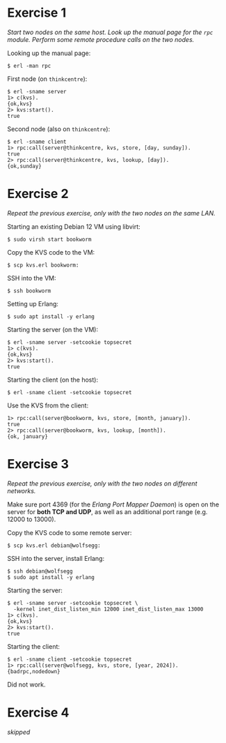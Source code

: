 # Exercise 1

_Start two nodes on the same host. Look up the manual page for the `rpc` module.
Perform some remote procedure calls on the two nodes._

Looking up the manual page:

    $ erl -man rpc

First node (on `thinkcentre`):

    $ erl -sname server
    1> c(kvs).
    {ok,kvs}
    2> kvs:start().
    true

Second node (also on `thinkcentre`):

    $ erl -sname client
    1> rpc:call(server@thinkcentre, kvs, store, [day, sunday]).
    true
    2> rpc:call(server@thinkcentre, kvs, lookup, [day]).
    {ok,sunday}

# Exercise 2

_Repeat the previous exercise, only with the two nodes on the same LAN._

Starting an existing Debian 12 VM using libvirt:

    $ sudo virsh start bookworm

Copy the KVS code to the VM:

    $ scp kvs.erl bookworm:

SSH into the VM:

    $ ssh bookworm

Setting up Erlang:

    $ sudo apt install -y erlang

Starting the server (on the VM):

    $ erl -sname server -setcookie topsecret
    1> c(kvs).
    {ok,kvs}
    2> kvs:start().
    true

Starting the client (on the host):

    $ erl -sname client -setcookie topsecret

Use the KVS from the client:

    1> rpc:call(server@bookworm, kvs, store, [month, january]).
    true
    2> rpc:call(server@bookworm, kvs, lookup, [month]).
    {ok, january}

# Exercise 3

_Repeat the previous exercise, only with the two nodes on different networks._

Make sure port 4369 (for the _Erlang Port Mapper Daemon_) is open on the server
for **both TCP and UDP**, as well as an additional port range (e.g. 12000 to
13000).

Copy the KVS code to some remote server:

    $ scp kvs.erl debian@wolfsegg:

SSH into the server, install Erlang:

    $ ssh debian@wolfsegg
    $ sudo apt install -y erlang

Starting the server:

    $ erl -sname server -setcookie topsecret \
      -kernel inet_dist_listen_min 12000 inet_dist_listen_max 13000
    1> c(kvs).
    {ok,kvs}
    2> kvs:start(). 
    true

Starting the client:

    $ erl -sname client -setcookie topsecret
    1> rpc:call(server@wolfsegg, kvs, store, [year, 2024]).
    {badrpc,nodedown}

Did not work.

# Exercise 4

_skipped_
